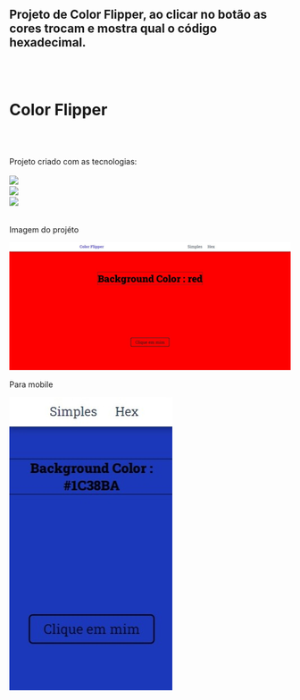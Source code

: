 <h2>Projeto de Color Flipper, ao clicar no botão as cores trocam e mostra qual o código hexadecimal.</h2>
<br>
<br>
<h1>Color Flipper</h1>
<br>
<br>
<p>Projeto criado com as tecnologias:
<br>
<br>
    <img src="https://img.shields.io/badge/HTML5-E34F26?style=for-the-badge&logo=html5&logoColor=white">
    <br>
    <img src="https://img.shields.io/badge/CSS3-1572B6?style=for-the-badge&logo=css3&logoColor=white">
    <br>
    <img src="https://img.shields.io/badge/JavaScript-F7DF1E?style=for-the-badge&logo=javascript&logoColor=black"></img>
<br>
<br>
<p> Imagem do projéto </p>
<img src="https://github.com/JhonatanSamuel/Flipper-de-cores/blob/master/img/img1.jpg?raw=true">

<p> Para mobile </p>
<img src="https://github.com/JhonatanSamuel/Flipper-de-cores/blob/master/img/img%202.jpg?raw=true">
